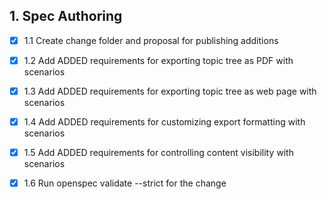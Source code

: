 ## 1. Spec Authoring
- [x] 1.1 Create change folder and proposal for publishing additions
- [x] 1.2 Add ADDED requirements for exporting topic tree as PDF with scenarios
- [x] 1.3 Add ADDED requirements for exporting topic tree as web page with scenarios
- [x] 1.4 Add ADDED requirements for customizing export formatting with scenarios
- [x] 1.5 Add ADDED requirements for controlling content visibility with scenarios
- [x] 1.6 Run openspec validate --strict for the change

